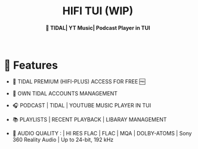 <h1 align="center">  HIFI TUI  (WIP) </h1>

<h4 align="center"> 🎵 TIDAL| YT Music| Podcast Player in TUI</h4>

<br>

# 🚀 Features

- 🍟 TIDAL PREMIUM (HIFI-PLUS) ACCESS FOR FREE 🆓
  
- 👤 OWN TIDAL ACCOUNTS MANAGEMENT

- 🎧 PODCAST | TIDAL | YOUTUBE MUSIC PLAYER IN TUI

- 📚 PLAYLISTS | RECENT PLAYBACK | LIBARAY MANAGEMENT

- 📀 AUDIO QUALITY : | HI RES FLAC | FLAC | MQA | DOLBY-ATOMS | Sony 360 Reality Audio | Up to 24-bit, 192 kHz

